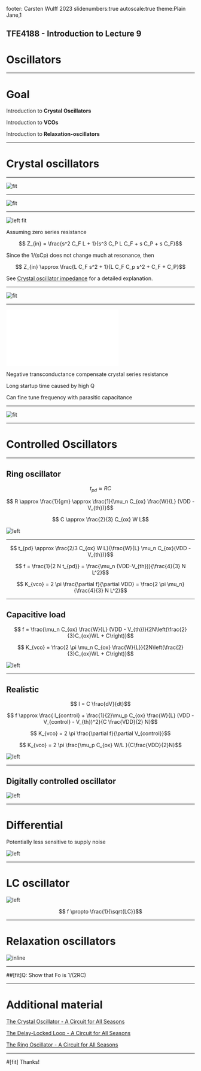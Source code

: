 footer: Carsten Wulff 2023
slidenumbers:true
autoscale:true
theme:Plain Jane,1

<!--pan_skip: -->

## TFE4188 - Introduction to Lecture 9
# Oscillators

<!--pan_title: Lecture 9 - Oscillators -->

---

# Goal

<!--pan_skip: -->

Introduction to **Crystal Oscillators**

Introduction to **VCOs**

Introduction to **Relaxation-oscillators**

---

<!--pan_doc: 

<iframe width="560" height="315" src="https://www.youtube.com/embed/V8VYUI_scNM" title="YouTube video player" frameborder="0" allow="accelerometer; autoplay; clipboard-write; encrypted-media; gyroscope; picture-in-picture; web-share" allowfullscreen></iframe>

-->

# Crystal oscillators

---


![fit](https://upload.wikimedia.org/wikipedia/commons/thumb/d/dc/Quartz_crystal_internal.jpg/440px-Quartz_crystal_internal.jpg)

---

![fit](https://upload.wikimedia.org/wikipedia/commons/thumb/8/8b/Crystal_modes_multilingual.svg/300px-Crystal_modes_multilingual.svg.png)

---

![left fit](../media/xosc_model.svg)

Assuming zero series resistance

$$ Z_{in} = \frac{s^2 C_F L + 1}{s^3 C_P L C_F + s C_P + s C_F}$$

Since the 1/(sCp) does not change much at resonance, then 

$$ Z_{in} \approx \frac{L C_F s^2 + 1}{L C_F C_p s^2 + C_F + C_P}$$

See [Crystal oscillator impedance](https://github.com/wulffern/aic2023/blob/main/jupyter/xosc.ipynb) for a detailed explanation.

---

![fit](../media/xosc_res.svg)

---

![right fit](../media/xosc_pierce.pdf)

Negative transconductance compensate crystal series resistance

Long startup time caused by high Q

Can fine tune frequency with parasitic capacitance

---

![fit](https://www.iqdfrequencyproducts.com/media/c/blg/411/1438250963/rc/2000/1047/90/quartz-crystal-stability-how-myths-and-misconceptions-mask-good-value.jpg)

---

# Controlled Oscillators

---

## Ring oscillator

$$ t_{pd} \approx R C $$

$$ R \approx \frac{1}{gm} \approx \frac{1}{\mu_n C_{ox} \frac{W}{L} (VDD - V_{th})}$$

$$ C \approx \frac{2}{3} C_{ox} W L$$

![left](../media/osc_ring.svg)

---

$$ t_{pd} \approx \frac{2/3 C_{ox} W L}{\frac{W}{L} \mu_n C_{ox}(VDD - V_{th})}$$

$$ f = \frac{1}{2 N t_{pd}} = \frac{\mu_n (VDD-V_{th})}{\frac{4}{3} N L^2}$$ 

$$ K_{vco} = 2 \pi \frac{\partial f}{\partial VDD} = \frac{2 \pi \mu_n}{\frac{4}{3} N L^2}$$

---
## Capacitive load 


$$ f = \frac{\mu_n C_{ox} \frac{W}{L} (VDD - V_{th})}{2N\left(\frac{2}{3}C_{ox}WL + C\right)}$$

$$ K_{vco} = \frac{2 \pi \mu_n C_{ox} \frac{W}{L}}{2N\left(\frac{2}{3}C_{ox}WL + C\right)}$$

![left](../media/osc_ring_c.svg)

---
## Realistic 

$$ I = C \frac{dV}{dt}$$

$$ f \approx \frac{ I_{control}  + \frac{1}{2}\mu_p C_{ox} \frac{W}{L} (VDD - V_{control} -
V_{th})^2}{C \frac{VDD}{2} N}$$

$$ K_{vco} = 2 \pi \frac{\partial f}{\partial V_{control}}$$

$$ K_{vco} = 2 \pi  \frac{\mu_p C_{ox} W/L }{C\frac{VDD}{2}N}$$


![left](../media/osc_ring_adv.svg)

---

## Digitally controlled oscillator 

![left](../media/osc_ring_cap.svg)


---

# Differential

Potentially less sensitive to supply noise 

![left](../media/osc_ring_diff.svg)

---

# LC oscillator

![left](../media/lcosc.svg)


$$ f \propto \frac{1}{\sqrt{LC}}$$


---

# Relaxation oscillators

![inline](../media/rcosc.svg)

---

<!--pan_skip: -->

##[fit]Q: Show that Fo is 1/(2RC)

---

# Additional material

[The Crystal Oscillator - A Circuit for All Seasons](https://ieeexplore.ieee.org/document/7954123)   

[The Delay-Locked Loop - A Circuit for All Seasons ](https://ieeexplore.ieee.org/document/8447468) 

[The Ring Oscillator - A Circuit for All Seasons
](https://ieeexplore.ieee.org/document/8901474)       


---


#[fit] Thanks!
